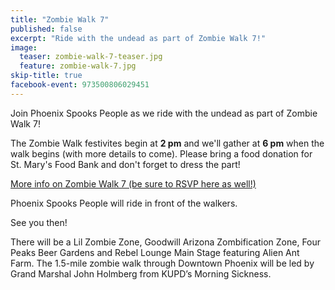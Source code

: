 ```yaml
---
title: "Zombie Walk 7"
published: false
excerpt: "Ride with the undead as part of Zombie Walk 7!"
image:
  teaser: zombie-walk-7-teaser.jpg
  feature: zombie-walk-7.jpg
skip-title: true
facebook-event: 973500806029451
---
```


Join Phoenix Spooks People as we ride with the undead as part of Zombie Walk 7!

The Zombie Walk festivites begin at **2 pm** and we'll gather at **6 pm** when the walk begins (with more details to come). Please bring a food donation for St. Mary's Food Bank and don't forget to dress the part!

[More info on Zombie Walk 7 (be sure to RSVP here as well!)](https://www.facebook.com/events/394364484086487/)

Phoenix Spooks People will ride in front of the walkers.

See you then!

There will be a Lil Zombie Zone, Goodwill Arizona Zombification Zone, Four Peaks Beer Gardens and Rebel Lounge Main Stage featuring Alien Ant Farm. The 1.5-mile zombie walk through Downtown Phoenix will be led by Grand Marshal John Holmberg from KUPD’s Morning Sickness.
